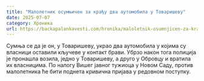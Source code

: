 ```yaml
---
title: "Малолетник осумњичен за крађу два аутомобила у Товаришеву"
date: 2025-07-07
category: Хроника
url: https://backapalankavesti.com/hronika/maloletnik-osumnjicen-za-kradju-dva-automobila-u-tovarisevu/
---
```


Сумња се да је он, у Товаришеву, украо два аутомобила у којима су власници оставили кључеве у контакт брави. Убрзо након тога полиција је пронашла возила, једно у Товаришеву, а друго у Обровцу и вратила их власницима. По налогу Вишег јавног тужиоца у Новом Саду, против малолетника ће бити поднета кривична пријава у редовном поступку.

